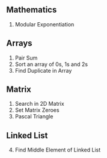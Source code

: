 ## Mathematics
1) Modular Exponentiation
   
## Arrays
1) Pair Sum
2) Sort an array of 0s, 1s and 2s
3) Find Duplicate in Array

## Matrix
1) Search in 2D Matrix
2) Set Matrix Zeroes
3) Pascal Triangle
   
## Linked List
4) Find Middle Element of Linked List